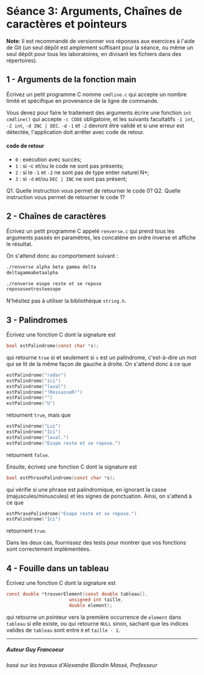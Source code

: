 # Séance 3: Arguments, Chaînes de caractères et pointeurs

**Note**: Il est recommandé de versionner vos réponses aux exercices à l'aide
de Git (un seul dépôt est amplement suffisant pour la séance, ou même un seul
dépôt pour tous les laboratoires, en divisant les fichiers dans des
répertoires).

## 1 - Arguments de la fonction main

Écrivez un petit programme C nomme `cmdline.c` qui accepte un nombre limité et
spécifique en provenance de la ligne de commande.

Vous devez pour faire le traitement des arguments écrire une fonction `int cmdline()`
qui accepte `-c CODE` obligatoire, et les suivants facultatifs `-1 int`,  `-2 int`, 
`-d INC | DEC`. `-d` `-1` et `-2` devront être validé et si une erreur est détectée, 
l'application doit arrêter avec code de retour.

#### code de retour
+ `0` : exécution avec succès;
+ `1` : si -c et/ou le code ne sont pas présents;
+ `2` : si le `-1` et `-2` ne sont pas de type entier naturel N*;
+ `3` : si `-d` et/ou `DEC | INC` ne sont pas présent; 

Q1. Quelle instruction vous permet de retourner le code 0?
Q2. Quelle instruction vous permet de retourner le code 1?

## 2 - Chaînes de caractères

Écrivez un petit programme C appelé `renverse.c` qui prend tous les arguments
passés en paramètres, les concatène en ordre inverse et affiche le résultat.

On s'attend donc au comportement suivant :

```sh
./renverse alpha beta gamma delta
deltagammabetaalpha

./renverse esope reste et se repose
reposeseetresteesope
```

N'hésitez pas à utiliser la bibliothèque `string.h`.

## 3 - Palindromes

Écrivez une fonction C dont la signature est
```c
bool estPalindrome(const char *s);
```
qui retourne `true` si et seulement si `s` est un palindrome, c'est-à-dire un
mot qui se lit de la même façon de gauche à droite. On s'attend donc à ce que
```c
estPalindrome("radar")
estPalindrome("ici")
estPalindrome("laval")
estPalindrome("!RessasseR!")
estPalindrome("")
estPalindrome("U")
```
retournent `true`, mais que
```c
estPalindrome("Lui")
estPalindrome("Ici")
estPalindrome("laval.")
estPalindrome("Esope reste et se repose.")
```
retournent `false`.

Ensuite, écrivez une fonction C dont la signature est
```c
bool estPhrasePalindrome(const char *s);
```
qui vérifie si une phrase est palindromique, en ignorant la casse
(majuscules/minuscules) et les signes de ponctuation. Ainsi, on s'attend à ce
que
```c
estPhrasePalindrome("Esope reste et se repose.")
estPalindrome("Ici")
```
retournent `true`.

Dans les deux cas, fournissez des tests pour montrer que vos fonctions sont
correctement implémentées.

## 4 - Fouille dans un tableau

Écrivez une fonction C dont la signature est
```c
const double *trouverElement(const double tableau[],
                       unsigned int taille,
                       double element);
```
qui retourne un pointeur vers la première occurrence de `element` dans
`tableau` si elle existe, ou qui retourne `NULL` sinon, sachant que les indices
valides de `tableau` sont entre `0` et `taille - 1`.

---

##### Auteur Guy Francoeur
###### basé sur les travaux d'Alexandre Blondin Massé, Professeur
